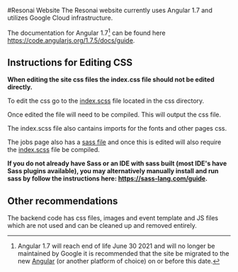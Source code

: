 #Resonai Website 
The Resonai website currently uses Angular 1.7 and utilizes Google Cloud infrastructure.

The documentation for Angular 1.7[^1] can be found here https://code.angularjs.org/1.7.5/docs/guide.

## Instructions for Editing CSS

**When editing the site css files the index.css file should not be edited directly.**

To edit the css go to the [index.scss](/css/index.scss) file located in the css directory. 

Once edited the file will need to be compiled. This will output the css file. 

The index.scss file also cantains imports for the fonts and other pages css. 

The jobs page also has a [sass file](/css/jobs.scss) and once this is edited will also require the [index.scss](/css/index.scss) file be compiled.

**If you do not already have Sass or an IDE with sass built (most IDE's have Sass plugins available), you may alternatively manually install and run sass by follow the instructions here: https://sass-lang.com/guide.**

## Other recommendations

The backend code has css files, images and event template and JS files which are not used and can be cleaned up and removed entirely.

[^1]: Angular 1.7 will reach end of life June 30 2021 and will no longer be maintained by Google it is recommended that the site be migrated to the new [Angular](https://angular.io/) (or another platform of choice) on or before this date.
